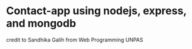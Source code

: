 # Contact-app using nodejs, express, and mongodb
credit to Sandhika Galih from Web Programming UNPAS
